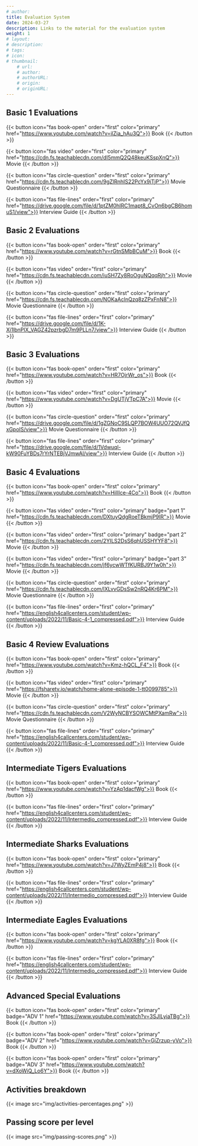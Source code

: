 ```yaml
---
# author: 
title: Evaluation System
date: 2024-03-27
description: Links to the material for the evaluation system
weight: 1
# layout: 
# description: 
# tags: 
# icon: 
# thumbnail: 
    # url: 
    # author: 
    # authorURL: 
    # origin: 
    # originURL: 
---
```


## Basic 1 Evaluations

{{< button icon="fas book-open" order="first" color="primary" href="https://www.youtube.com/watch?v=ilZia_hAu3Q">}}
    Book
{{< /button >}}

{{< button icon="fas video" order="first" color="primary" href="https://cdn.fs.teachablecdn.com/dI5mmQ2Q48keuKSspXnQ">}}
    Movie
{{< /button >}}

{{< button icon="fas circle-question" order="first" color="primary" href="https://cdn.fs.teachablecdn.com/9gZlRnhIS22PcYx9iTjP">}}
    Movie Questionnaire
{{< /button >}}

{{< button icon="fas file-lines" order="first" color="primary" href="https://drive.google.com/file/d/1ptZM0hIRC1mapt8_CvOn6bgCB6homuS1/view">}}
    Interview Guide
{{< /button >}}

## Basic 2 Evaluations

{{< button icon="fas book-open" order="first" color="primary" href="https://www.youtube.com/watch?v=rGtnSMbBCuM">}}
    Book
{{< /button >}}

{{< button icon="fas video" order="first" color="primary" href="https://cdn.fs.teachablecdn.com/iuSH7Zy8RoOguNQqqRjh">}}
    Movie
{{< /button >}}

{{< button icon="fas circle-question" order="first" color="primary" href="https://cdn.fs.teachablecdn.com/NOKaAclnQzq8zZPxFnN8">}}
    Movie Questionnaire
{{< /button >}}

{{< button icon="fas file-lines" order="first" color="primary" href="https://drive.google.com/file/d/1K-Xi1lbnPlX_VAGZ42pzrbgD7m9PLLn7/view">}}
    Interview Guide
{{< /button >}}

## Basic 3 Evaluations

{{< button icon="fas book-open" order="first" color="primary" href="https://www.youtube.com/watch?v=HR7OjrWr_os">}}
    Book
{{< /button >}}

{{< button icon="fas video" order="first" color="primary" href="https://www.youtube.com/watch?v=DgUTjVTpC7A">}}
    Movie
{{< /button >}}

{{< button icon="fas circle-question" order="first" color="primary" href="https://drive.google.com/file/d/1gZGNoC9SLQP7BOW4UUO72QVJfQxGpoIS/view">}}
    Movie Questionnaire
{{< /button >}}

{{< button icon="fas file-lines" order="first" color="primary" href="https://drive.google.com/file/d/1Vdwuql-kW90FuYBDs7rYrNTEBjVJmwAl/view">}}
    Interview Guide
{{< /button >}}

## Basic 4 Evaluations

{{< button icon="fas book-open" order="first" color="primary" href="https://www.youtube.com/watch?v=HilIIce-4Co">}}
    Book
{{< /button >}}

{{< button icon="fas video" order="first" color="primary" badge="part 1" href="https://cdn.fs.teachablecdn.com/DXtuyQdgRoeTBkmjP9IR">}}
    Movie
{{< /button >}}

{{< button icon="fas video" order="first" color="primary" badge="part 2" href="https://cdn.fs.teachablecdn.com/2YILS2DsS6qhUSSHYYF8">}}
    Movie
{{< /button >}}

{{< button icon="fas video" order="first" color="primary" badge="part 3" href="https://cdn.fs.teachablecdn.com/jf6ycwWTfKURBJ9Y1w0h">}}
    Movie
{{< /button >}}

{{< button icon="fas circle-question" order="first" color="primary" href="https://cdn.fs.teachablecdn.com/lXLvvGDsSw2nRQ4Kr6PM">}}
    Movie Questionnaire
{{< /button >}}

{{< button icon="fas file-lines" order="first" color="primary" href="https://english4callcenters.com/student/wp-content/uploads/2022/11/Basic-4-1_compressed.pdf">}}
    Interview Guide
{{< /button >}}

## Basic 4 Review Evaluations

{{< button icon="fas book-open" order="first" color="primary" href="https://www.youtube.com/watch?v=Kmz-hQCL_F4">}}
    Book
{{< /button >}}

{{< button icon="fas video" order="first" color="primary" href="https://fsharetv.io/watch/home-alone-episode-1-tt0099785">}}
    Movie
{{< /button >}}

{{< button icon="fas circle-question" order="first" color="primary" href="https://cdn.fs.teachablecdn.com/V2WyNCBYSOWCMtPXamRw">}}
    Movie Questionnaire
{{< /button >}}

{{< button icon="fas file-lines" order="first" color="primary" href="https://english4callcenters.com/student/wp-content/uploads/2022/11/Basic-4-1_compressed.pdf">}}
    Interview Guide
{{< /button >}}

## Intermediate Tigers Evaluations

{{< button icon="fas book-open" order="first" color="primary" href="https://www.youtube.com/watch?v=YzAp1dacfWg">}}
    Book
{{< /button >}}

{{< button icon="fas file-lines" order="first" color="primary" href="https://english4callcenters.com/student/wp-content/uploads/2022/11/Intermedio_compressed.pdf">}}
    Interview Guide
{{< /button >}}

## Intermediate Sharks Evaluations

{{< button icon="fas book-open" order="first" color="primary" href="https://www.youtube.com/watch?v=J7WyZEmP4j8">}}
    Book
{{< /button >}}

{{< button icon="fas file-lines" order="first" color="primary" href="https://english4callcenters.com/student/wp-content/uploads/2022/11/Intermedio_compressed.pdf">}}
    Interview Guide
{{< /button >}}

## Intermediate Eagles Evaluations

{{< button icon="fas book-open" order="first" color="primary" href="https://www.youtube.com/watch?v=kgYLA0XR8fg">}}
    Book
{{< /button >}}

{{< button icon="fas file-lines" order="first" color="primary" href="https://english4callcenters.com/student/wp-content/uploads/2022/11/Intermedio_compressed.pdf">}}
    Interview Guide
{{< /button >}}

## Advanced Special Evaluations

{{< button icon="fas book-open" order="first" color="primary" badge="ADV 1" href="https://www.youtube.com/watch?v=3SJILyiaTBg">}}
    Book
{{< /button >}}

{{< button icon="fas book-open" order="first" color="primary" badge="ADV 2" href="https://www.youtube.com/watch?v=GjZrzup-yVo">}}
    Book
{{< /button >}}

{{< button icon="fas book-open" order="first" color="primary" badge="ADV 3" href="https://www.youtube.com/watch?v=dXoWiQ_Lo6Y">}}
    Book
{{< /button >}}

## Activities breakdown

{{< image src="img/activities-percentages.png" >}}

## Passing score per level

{{< image src="img/passing-scores.png" >}}

